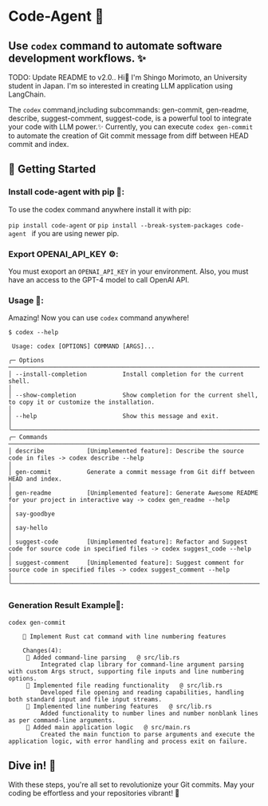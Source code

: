 # Code-Agent 🚀
## Use `codex` command to automate software development workflows. ✨
TODO: Update README to v2.0..
Hi👋  I'm Shingo Morimoto, an University student in Japan. I'm so interested in creating LLM application using LangChain. 

The `codex` command,including subcommands: gen-commit, gen-readme, describe, suggest-comment, suggest-code, is a powerful tool to integrate your code with LLM power.✨
Currently, you can execute `codex gen-commit` to automate the creation of Git commit message from diff between HEAD commit and index.

## 🌟 Getting Started



### Install code-agent with pip 📁: 

To use the codex command anywhere install it with pip:

`pip install code-agent` or `pip install --break-system-packages code-agent ` if you are using newer pip. 

### Export OPENAI_API_KEY ⚙️:

You must exoport an `OPENAI_API_KEY` in your environment.
Also, you must have an access to the GPT-4 model to call OpenAI API.

###  **Usage** 🚀:

Amazing! Now you can use `codex` command anywhere!
```
$ codex --help

 Usage: codex [OPTIONS] COMMAND [ARGS]...

╭─ Options ──────────────────────────────────────────────────────────────────────────────────────────────────────────────────────────────────────────────────╮
│ --install-completion          Install completion for the current shell.                                                                                    │
│ --show-completion             Show completion for the current shell, to copy it or customize the installation.                                             │
│ --help                        Show this message and exit.                                                                                                  │
╰────────────────────────────────────────────────────────────────────────────────────────────────────────────────────────────────────────────────────────────╯
╭─ Commands ─────────────────────────────────────────────────────────────────────────────────────────────────────────────────────────────────────────────────╮
│ describe            [Unimplemented feature]: Describe the source code in files -> codex describe --help                                                    │
│ gen-commit          Generate a commit message from Git diff between HEAD and index.                                                                        │
│ gen-readme          [Unimplemented feature]: Generate Awesome README for your project in interactive way -> codex gen_readme --help                        │
│ say-goodbye                                                                                                                                                │
│ say-hello                                                                                                                                                  │
│ suggest-code        [Unimplemented feature]: Refactor and Suggest code for source code in specified files -> codex suggest_code --help                     │
│ suggest-comment     [Unimplemented feature]: Suggest comment for source code in specified files -> codex suggest_comment --help                            │
╰────────────────────────────────────────────────────────────────────────────────────────────────────────────────────────────────────────────────────────────╯
```

### Generation Result Example🤩:　
`codex gen-commit`
```
    🌟 Implement Rust cat command with line numbering features

    Changes(4):
     🚩 Added command-line parsing   @ src/lib.rs
         Integrated clap library for command-line argument parsing with custom Args struct, supporting file inputs and line numbering options.
     🚩 Implemented file reading functionality   @ src/lib.rs
         Developed file opening and reading capabilities, handling both standard input and file input streams.
     🚩 Implemented line numbering features   @ src/lib.rs
         Added functionality to number lines and number nonblank lines as per command-line arguments.
     🚩 Added main application logic   @ src/main.rs
         Created the main function to parse arguments and execute the application logic, with error handling and process exit on failure.
```
## Dive in! 🌊

With these steps, you're all set to revolutionize your Git commits. May your coding be effortless and your repositories vibrant! 💫
